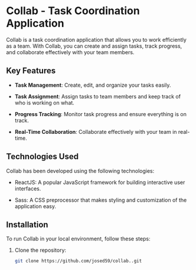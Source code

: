 # Collab - Task Coordination Application

Collab is a task coordination application that allows you to work efficiently as a team. With Collab, you can create and assign tasks, track progress, and collaborate effectively with your team members.

## Key Features

- **Task Management**: Create, edit, and organize your tasks easily.

- **Task Assignment**: Assign tasks to team members and keep track of who is working on what.

- **Progress Tracking**: Monitor task progress and ensure everything is on track.

- **Real-Time Collaboration**: Collaborate effectively with your team in real-time.

## Technologies Used

Collab has been developed using the following technologies:

- ReactJS: A popular JavaScript framework for building interactive user interfaces.

- Sass: A CSS preprocessor that makes styling and customization of the application easy.

## Installation

To run Collab in your local environment, follow these steps:

1. Clone the repository:

   ```bash
   git clone https://github.com/josed59/collab..git


